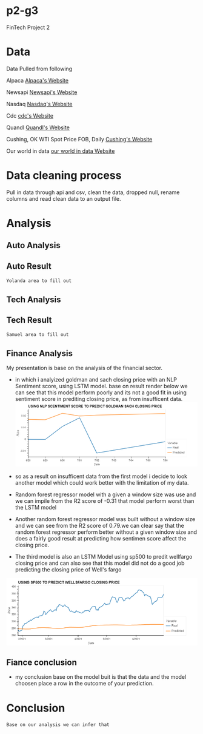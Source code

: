 # p2-g3
FinTech Project 2

# Data
Data Pulled from following

Alpaca [Alpaca's Website](https://alpaca.markets/)

Newsapi [Newsapi's Website](https://newsapi.org//)

Nasdaq [Nasdaq's Website](https://www.nasdaq.com/)

Cdc [cdc's Website](https://www.nasdaq.com/)

Quandl [Quandl's Website](quandl.com)

Cushing, OK WTI Spot Price FOB, Daily [Cushing's Website](https://www.quandl.com/data/EIA/PET_RWTC_D-Cushing-OK-WTI-Spot-Price-FOB-Daily)

Our world in data [our world in data Website](https://ourworldindata.org/)




# Data cleaning process
Pull in data through api and csv, clean the data, dropped null, rename columns and read clean data to an output file.

# Analysis
## Auto Analysis
## Auto Result
    Yolanda area to fill out 
## Tech Analysis
## Tech Result
    Samuel area to fill out 

## Finance Analysis
My presentation is base on the analysis of the financial sector.
* in which i analyized goldman and sach closing price with an NLP Sentiment score, using LSTM model. base on result render below we can see that this model perform poorly and its not a good fit in using sentiment score in prediting closing price, as from insufficent data.
![alttext](image/Billie_nlp_gm.png)

* so as a result on insufficent data from the first model i decide to look another model which could work better with the limitation of my data.

*  Random forest regressor model with a given a window size was use and we can impile from the R2 score of -0.31 that model perform worst than the LSTM model 


* Another random forest regressor model was built without a window size and we can see from the R2 score of 0.79.we can clear say that the random forest regressor perform better without a given window size and does a fairly good result at predicting how sentimen score affect the closing price.

* The third model is also an LSTM Model using sp500 to predit wellfargo closing price and can also see that this model did not do a good job predicting the closing price of Well's fargo

![alttext](image/Billie_covidchart.png)  

## Fiance conclusion 
* my conclusion base on the model buit is that the data and the model choosen place a row in the outcome of your prediction.
    

# Conclusion   
    Base on our analysis we can infer that 